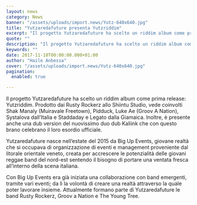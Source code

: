 ```yaml
---
layout: news
category: News
banner: "/assets/uploads/import.news/Yutz-640x640.jpg"
title: "Yutzaredafuture presenta Yutzriddim"
excerpt: "Il progetto Yutzaredafuture ha scelto un riddim album come prima release: Yutzriddim. Prodotto dai Rusty Rockerz allo Shiintu Studio, vede coinvolti Shak Manaly (Muiravale Freetown), Pidduck, Luke Ae (Groov A Nation), Systalova dall’Italia e Staddaday e Legato dalla Giamaica. Inoltre, è presente anche una dub version del nuovissimo duo dub Kaliink che con questo brano [&hellip"
quote: ""
description: "Il progetto Yutzaredafuture ha scelto un riddim album come prima release: Yutzriddim. Prodotto dai Rusty Rockerz allo Shiintu Studio, vede coinvolti Shak Manaly (Muiravale Freetown), Pidduck, Luke Ae (Groov A Nation), Systalova dall’Italia e Staddaday e Legato dalla Giamaica. Inoltre, è presente anche una dub version del nuovissimo duo dub Kaliink che con questo brano [&hellip"
keywords: ""
date: 2017-11-10T00:00:00.000+01:00
author: "Haile Anbessa"
cover: "/assets/uploads/import.news/Yutz-640x640.jpg"
pagination:
  enabled: true

---
```


Il progetto Yutzaredafuture ha scelto un riddim album come prima release: Yutzriddim. Prodotto dai Rusty Rockerz allo Shiintu Studio, vede coinvolti Shak Manaly (Muiravale Freetown), Pidduck, Luke Ae (Groov A Nation), Systalova dall’Italia e Staddaday e Legato dalla Giamaica. Inoltre, è presente anche una dub version del nuovissimo duo dub Kaliink che con questo brano celebrano il loro esordio ufficiale.

Yutzaredafuture nasce nell’estate del 2015 da Big Up Events, giovane realtà che si occupava di organizzazione di eventi e management proveniente dal litorale orientale veneto, creata per accrescere le potenzialità delle giovani reggae band del nord-est sentendo il bisogno di portare una ventata fresca all’interno della scena italiana.

Con Big Up Events era già iniziata una collaborazione con band emergenti, tramite vari eventi; da lì la volontà di creare una realtà attraverso la quale poter lavorare insieme. Attualmente formano parte di Yutzaredafuture le band Rusty Rockerz, Groov a Nation e The Young Tree.